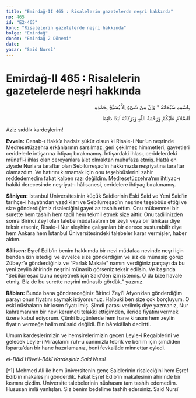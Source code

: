 ```yaml
---
title: "Emirdağ-II 465 : Risalelerin gazetelerde neşri hakkında"
no: 465
id: "E2-465"
konu: "Risalelerin gazetelerde neşri hakkında"
bolge: "Emirdağ"
donem: "Emirdağ 2 Dönemi"
date: 
yazar: "Said Nursî"
---
```


# Emirdağ-II 465 : Risalelerin gazetelerde neşri hakkında

<p class="arabic" dir="rtl" title="Meal: “Subhân Allah’ın adıyla” * “Hiçbir şey yoktur ki O'nu hamd ile tesbih etmesin” [İsrâ 17:44]">بِاسْمِهِ سُبْحَانَهُ * وَاِنْ مِنْ شَىْءٍ اِلاَّ يُسَبِّحُ بِحَمْدِهِ</p>

<p class="arabic" dir="rtl" title="Meal: “Allah’ın selâmı, rahmeti ve bereketleri, ebedî ve dâimî olarak üzerinize olsun.”">اَلسَّلاَمُ عَلَيْكُمْ وَرَحْمَةُ اللّٰهِ وَبَرَكَاتُهُ اَبَدًا دَائِمًا</p>

Aziz sıddık kardeşlerim!

**Evvela:** Cenab-ı Hakk’a hadsiz şükür olsun ki Risale-i Nur’un neşrinde Medresetüzzehra erkânlarının sarsılmaz, geri çekilmez himmetleri, gayretleri ceridelerle intişarına ihtiyaç bırakmamış. İntişardaki ihlası, ceridelerdeki münafî-i ihlas olan cereyanlara âlet olmaktan muhafaza etmiş. Hattâ en ziyade Nurlara taraftar olan Sebilürreşad’ın hakkımızda neşriyatına taraftar olamazdım. Ve hatırını kırmamak için onu teşebbüslerini zahir reddedemedim fakat kalben razı değildim. Medresetüzzehra’nın ihtiyac-ı hakiki derecesinde neşriyat-ı hâlisanesi, ceridelere ihtiyaç bırakmamış.

**Sâniyen:** İstanbul Üniversitesinin küçük Saidlerinin Eski Said ve Yeni Said’in tarihçe-i hayatından yazdıkları ve Sebilürreşad’ın neşrine teşebbüs ettiği ve size gönderdiğimiz risaleciğini gayet az tashih ettim. Onu mükemmel bir surette hem tashih hem tadil hem tekmil etmek size aittir. Onu tadilinizden sonra Birinci Zeyl olan talebe müdafaatının bir zeyli veya bir lâhikası diye teksir etseniz, Risale-i Nur aleyhine çalışanları bir derece susturabilir diye hem Ankara hem İstanbul Üniversitesindeki talebeler karar vermişler, haber aldım.

**Sâlisen:** Eşref Edib’in benim hakkımda bir nevi müdafaa nevinde neşri için benden izin istediği ve evvelce size gönderdiğim ve siz de münasip görüp Zübeyr’e gönderdiğiniz ve “Parlak Makale” namını verdiğiniz parçayı da bu yeni zeylin âhirinde neşrini münasib görseniz teksir edilsin. Ve başında “Sebilürreşad bunu neşretmek için Said’den izin istemiş. O da bize havale etmiş. Biz de bu surette neşrini münasib gördük.” yazınız.

**Râbian:** Bunda bana göndereceğiniz Birinci Zeyl’i Afyon’dan gönderdiğim parayı onun fiyatını saymak istiyorsunuz. Halbuki ben size çok borçluyum. O eski nüshaların bir kısım fiyatı imiş. Şimdi parası verilmiş diye yazmanız, Nur kahramanının bir nevi kerameti telakki ettiğimden, ileride fiyatını vermek üzere kabul ediyorum. Çünki bugünlerde hem hane kirasını hem zeylin fiyatın vermeğe halim müsaid değildi. Bin bârekâllah dedirtti.

Umum kardeşlerimizin ve hemşirelerimizin geçen Leyle-i Regaiblerini ve gelecek Leyle-i Miraçlarını ruh-u canımızla tebrik ve benim için şimdiden Isparta’dan bir hane hazırlamanız, beni fevkalâde minnettar eyledi.

*el-Bâkî Hüve’l-Bâkî*
*Kardeşiniz*
*Said Nursî*

[^1] Mehmed Ali ile hem üniversitenin genç Saidlerinin risaleciğini hem Eşref Edib’in makalesini gönderdik. Fakat Eşref Edib’in makalesinin âhirinde bir kısmını çizdim. Üniversite talebelerinin nüshasını tam tashih edemedim. Hususan imlâ yanlışları. Siz benim bedelime tashih edersiniz. Said Nursî
